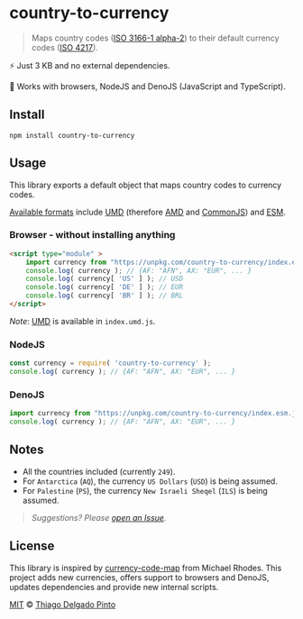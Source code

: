 # country-to-currency

> Maps country codes ([ISO 3166-1 alpha-2](https://en.wikipedia.org/wiki/ISO_3166-1_alpha-2#Officially_assigned_code_elements)) to their default currency codes ([ISO 4217](https://en.wikipedia.org/wiki/ISO_4217#Active_codes)).

⚡ Just 3 KB and no external dependencies.

🎯 Works with browsers, NodeJS and DenoJS (JavaScript and TypeScript).

## Install

```shell
npm install country-to-currency
```

## Usage

This library exports a default object that maps country codes to currency codes.

[Available formats]() include [UMD](https://github.com/umdjs/umd) (therefore [AMD](https://github.com/amdjs/amdjs-api/wiki/AMD) and [CommonJS](http://wiki.commonjs.org/wiki/CommonJS)) and
[ESM](https://developer.mozilla.org/en-US/docs/Web/JavaScript/Guide/Modules).

### Browser - without installing anything

```html
<script type="module" >
    import currency from "https://unpkg.com/country-to-currency/index.esm.js";
    console.log( currency ); // {AF: "AFN", AX: "EUR", ... }
    console.log( currency[ 'US' ] ); // USD
    console.log( currency[ 'DE' ] ); // EUR
    console.log( currency[ 'BR' ] ); // BRL
</script>
```

_Note_: [UMD](https://github.com/umdjs/umd) is available in `index.umd.js`.

### NodeJS
```js
const currency = require( 'country-to-currency' );
console.log( currency ); // {AF: "AFN", AX: "EUR", ... }
```

### DenoJS

```js
import currency from "https://unpkg.com/country-to-currency/index.esm.js";
console.log( currency ); // {AF: "AFN", AX: "EUR", ... }
```

## Notes

- All the countries included (currently `249`).
- For `Antarctica` (`AQ`), the currency `US Dollars` (`USD`) is being assumed.
- For `Palestine` (`PS`), the currency `New Israeli Sheqel` (`ILS`) is being assumed.

> _Suggestions? Please [open an Issue](https://github.com/thiagodp/country-to-currency/issues/new)._

## License

This library is inspired by [currency-code-map](https://github.com/michaelrhodes/currency-code-map) from Michael Rhodes. This project adds new currencies, offers support to browsers and DenoJS, updates dependencies and provide new internal scripts.

[MIT](LICENSE.txt) © [Thiago Delgado Pinto](https://github.com/thiagodp)
